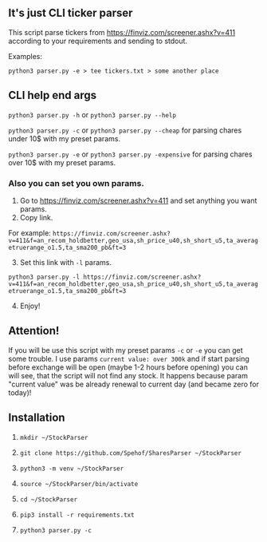 ## It's just CLI ticker parser 

This script parse tickers from https://finviz.com/screener.ashx?v=411 according to your requirements and sending to stdout.

Examples:

`python3 parser.py -e > tee tickers.txt > some another place`

## CLI help end args

`python3 parser.py -h` or `python3 parser.py --help` 

`python3 parser.py -c` or `python3 parser.py --cheap` for parsing chares under 10$ with my preset params.

`python3 parser.py -e` or `python3 parser.py -expensive` for parsing chares over 10$ with my preset params.

### Also you can set you own params.

1. Go to https://finviz.com/screener.ashx?v=411 and set anything you want params.
2. Copy link. 

For example:
`https://finviz.com/screener.ashx?v=411&f=an_recom_holdbetter,geo_usa,sh_price_u40,sh_short_u5,ta_averagetruerange_o1.5,ta_sma200_pb&ft=3`

3. Set this link with `-l` params.

`python3 parser.py -l https://finviz.com/screener.ashx?v=411&f=an_recom_holdbetter,geo_usa,sh_price_u40,sh_short_u5,ta_averagetruerange_o1.5,ta_sma200_pb&ft=3`

4. Enjoy!

## Attention!

If you will be use this script with my preset params `-c` or `-e` you can get some trouble. I use params `current value: over 300k` and if start parsing before exchange will be open (maybe 1-2 hours before opening) you can will see, that the script will not find any stock. It happens because param "current value" was be already renewal to current day (and became zero for today)!

## Installation

1. `mkdir ~/StockParser`

2. `git clone https://github.com/Spehof/SharesParser ~/StockParser`

3. `python3 -m venv ~/StockParser`

4. `source ~/StockParser/bin/activate`

5. `cd ~/StockParser`

6. `pip3 install -r requirements.txt`

7. `python3 parser.py -c`

